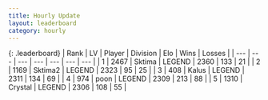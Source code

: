 ```yaml
---
title: Hourly Update
layout: leaderboard
category: hourly
---
```


{: .leaderboard}
| Rank | LV | Player | Division | Elo | Wins | Losses |
| --- | --- | --- | --- | --- | --- | --- |
| <span data-change="0">1</span> | 2467 | <span title="ID: 353063">Sktima</span> | LEGEND | <span data-change="0">2360</span> | <span data-change="0">133</span> | <span data-change="0">21</span> |
| <span data-change="0">2</span> | 1169 | <span title="ID: 402846">Sktima2</span> | LEGEND | <span data-change="0">2323</span> | <span data-change="0">95</span> | <span data-change="0">25</span> |
| <span data-change="0">3</span> | 408 | <span title="ID: 487157">Kalus</span> | LEGEND | <span data-change="0">2311</span> | <span data-change="0">134</span> | <span data-change="0">69</span> |
| <span data-change="0">4</span> | 974 | <span title="ID: 540690">poon</span> | LEGEND | <span data-change="1">2309</span> | <span data-change="2">213</span> | <span data-change="1">88</span> |
| <span data-change="0">5</span> | 1310 | <span title="ID: 163201">Crystal</span> | LEGEND | <span data-change="0">2306</span> | <span data-change="0">108</span> | <span data-change="0">55</span> |